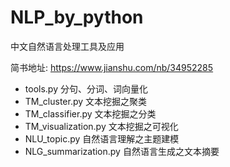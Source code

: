 # NLP_by_python中文自然语言处理工具及应用简书地址: https://www.jianshu.com/nb/34952285- tools.py  分句、分词、词向量化- TM_cluster.py  文本挖掘之聚类- TM_classifier.py  文本挖掘之分类- TM_visualization.py  文本挖掘之可视化- NLU_topic.py  自然语言理解之主题建模- NLG_summarization.py  自然语言生成之文本摘要